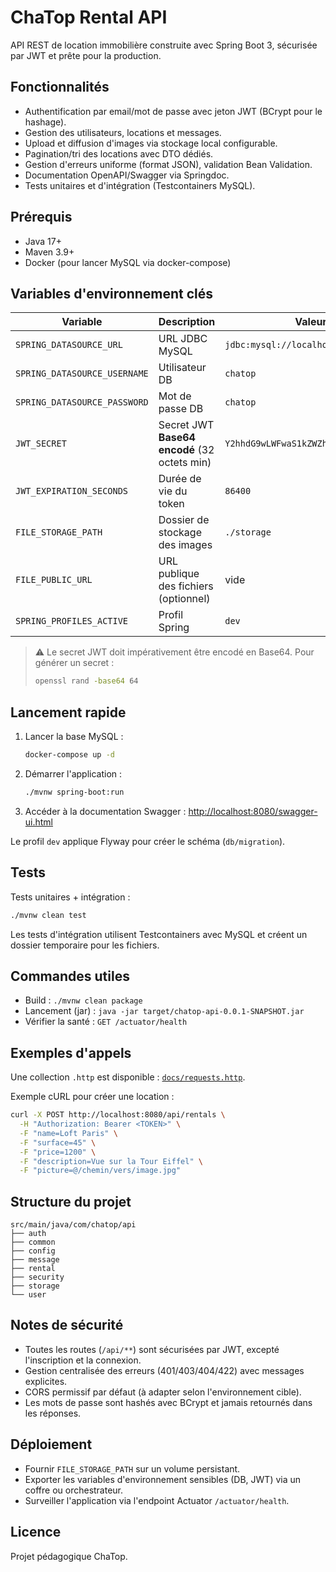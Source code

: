 # ChaTop Rental API

API REST de location immobilière construite avec Spring Boot 3, sécurisée par JWT et prête pour la production.

## Fonctionnalités

- Authentification par email/mot de passe avec jeton JWT (BCrypt pour le hashage).
- Gestion des utilisateurs, locations et messages.
- Upload et diffusion d'images via stockage local configurable.
- Pagination/tri des locations avec DTO dédiés.
- Gestion d'erreurs uniforme (format JSON), validation Bean Validation.
- Documentation OpenAPI/Swagger via Springdoc.
- Tests unitaires et d'intégration (Testcontainers MySQL).

## Prérequis

- Java 17+
- Maven 3.9+
- Docker (pour lancer MySQL via docker-compose)

## Variables d'environnement clés

| Variable | Description | Valeur par défaut |
|----------|-------------|-------------------|
| `SPRING_DATASOURCE_URL` | URL JDBC MySQL | `jdbc:mysql://localhost:3306/chatop?...` |
| `SPRING_DATASOURCE_USERNAME` | Utilisateur DB | `chatop` |
| `SPRING_DATASOURCE_PASSWORD` | Mot de passe DB | `chatop` |
| `JWT_SECRET` | Secret JWT **Base64 encodé** (32 octets min) | `Y2hhdG9wLWFwaS1kZWZhdWx0LXNlY3JldC1iYXNlNjQ=` |
| `JWT_EXPIRATION_SECONDS` | Durée de vie du token | `86400` |
| `FILE_STORAGE_PATH` | Dossier de stockage des images | `./storage` |
| `FILE_PUBLIC_URL` | URL publique des fichiers (optionnel) | vide |
| `SPRING_PROFILES_ACTIVE` | Profil Spring | `dev` |

> ⚠️ Le secret JWT doit impérativement être encodé en Base64. Pour générer un secret :
>
> ```bash
> openssl rand -base64 64
> ```

## Lancement rapide

1. Lancer la base MySQL :
   ```bash
   docker-compose up -d
   ```
2. Démarrer l'application :
   ```bash
   ./mvnw spring-boot:run
   ```
3. Accéder à la documentation Swagger : [http://localhost:8080/swagger-ui.html](http://localhost:8080/swagger-ui.html)

Le profil `dev` applique Flyway pour créer le schéma (`db/migration`).

## Tests

Tests unitaires + intégration :
```bash
./mvnw clean test
```
Les tests d'intégration utilisent Testcontainers avec MySQL et créent un dossier temporaire pour les fichiers.

## Commandes utiles

- Build : `./mvnw clean package`
- Lancement (jar) : `java -jar target/chatop-api-0.0.1-SNAPSHOT.jar`
- Vérifier la santé : `GET /actuator/health`

## Exemples d'appels

Une collection `.http` est disponible : [`docs/requests.http`](docs/requests.http).

Exemple cURL pour créer une location :
```bash
curl -X POST http://localhost:8080/api/rentals \
  -H "Authorization: Bearer <TOKEN>" \
  -F "name=Loft Paris" \
  -F "surface=45" \
  -F "price=1200" \
  -F "description=Vue sur la Tour Eiffel" \
  -F "picture=@/chemin/vers/image.jpg"
```

## Structure du projet

```
src/main/java/com/chatop/api
├── auth
├── common
├── config
├── message
├── rental
├── security
├── storage
└── user
```

## Notes de sécurité

- Toutes les routes (`/api/**`) sont sécurisées par JWT, excepté l'inscription et la connexion.
- Gestion centralisée des erreurs (401/403/404/422) avec messages explicites.
- CORS permissif par défaut (à adapter selon l'environnement cible).
- Les mots de passe sont hashés avec BCrypt et jamais retournés dans les réponses.

## Déploiement

- Fournir `FILE_STORAGE_PATH` sur un volume persistant.
- Exporter les variables d'environnement sensibles (DB, JWT) via un coffre ou orchestrateur.
- Surveiller l'application via l'endpoint Actuator `/actuator/health`.

## Licence

Projet pédagogique ChaTop.
